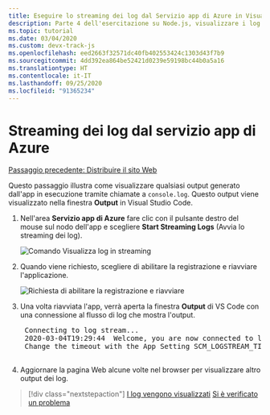 ```yaml
---
title: Eseguire lo streaming dei log dal Servizio app di Azure in Visual Studio Code
description: Parte 4 dell'esercitazione su Node.js, visualizzare i log.
ms.topic: tutorial
ms.date: 03/04/2020
ms.custom: devx-track-js
ms.openlocfilehash: eed2663f32571dc40fb402553424c1303d43f7b9
ms.sourcegitcommit: 4dd392ea864be52421d0239e59198bc44b0a5a16
ms.translationtype: HT
ms.contentlocale: it-IT
ms.lasthandoff: 09/25/2020
ms.locfileid: "91365234"
---
```

# <a name="stream-logs-from-azure-app-service"></a>Streaming dei log dal servizio app di Azure

[Passaggio precedente: Distribuire il sito Web](tutorial-vscode-azure-app-service-node-03.md)

Questo passaggio illustra come visualizzare qualsiasi output generato dall'app in esecuzione tramite chiamate a `console.log`. Questo output viene visualizzato nella finestra **Output** in Visual Studio Code.

1. Nell'area **Servizio app di Azure** fare clic con il pulsante destro del mouse sul nodo dell'app e scegliere **Start Streaming Logs** (Avvia lo streaming dei log).

    ![Comando Visualizza log in streaming](media/deploy-azure/start-streaming-logs.png)

1. Quando viene richiesto, scegliere di abilitare la registrazione e riavviare l'applicazione.

    ![Richiesta di abilitare la registrazione e riavviare](media/deploy-azure/enable-restart.png)

1. Una volta riavviata l'app, verrà aperta la finestra **Output** di VS Code con una connessione al flusso di log che mostra l'output.

    <pre>
    Connecting to log stream...
    2020-03-04T19:29:44  Welcome, you are now connected to log-streaming service. The default timeout is 2 hours.
    Change the timeout with the App Setting SCM_LOGSTREAM_TIMEOUT (in seconds).
    </pre>

1. Aggiornare la pagina Web alcune volte nel browser per visualizzare altro output dei log.

> [!div class="nextstepaction"]
> [I log vengono visualizzati](tutorial-vscode-azure-app-service-node-05.md) [Si è verificato un problema](https://www.research.net/r/PWZWZ52?tutorial=node-deployment-azureappservice&step=tailing-logs)
